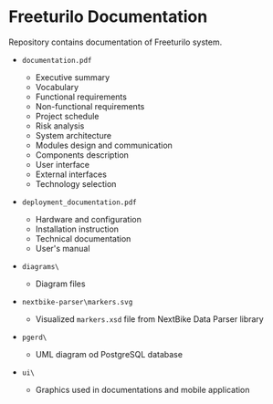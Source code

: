 # Freeturilo Documentation

Repository contains documentation of Freeturilo system.

- `documentation.pdf`
    
    - Executive summary
    - Vocabulary
    - Functional requirements
    - Non-functional requirements
    - Project schedule
    - Risk analysis
    - System architecture
    - Modules design and communication
    - Components description
    - User interface
    - External interfaces
    - Technology selection

- `deployment_documentation.pdf`

    - Hardware and configuration
    - Installation instruction
    - Technical documentation
    - User's manual

- `diagrams\`

    - Diagram files

- `nextbike-parser\markers.svg`

    - Visualized `markers.xsd` file from NextBike Data Parser library

- `pgerd\`

    - UML diagram od PostgreSQL database

- `ui\`

    - Graphics used in documentations and mobile application

